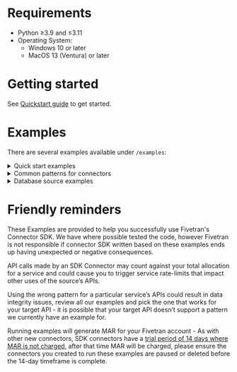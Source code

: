 # Requirements
- Python ≥3.9 and ≤3.11
- Operating System:
  - Windows 10 or later
  - MacOS 13 (Ventura) or later

# Getting started
See [Quickstart guide](https://fivetran.com/docs/connectors/connector-sdk/quickstart-guide) to get started.

# Examples
There are several examples available under `/examples`:

<details>
  <summary>
    Quick start examples
  </summary>

### hello
Simplest example, append-only

### local
Emulated source, without any calls out to the internet

### configuration
Shows how to use secrets

### user_profiles
Shows the use of Pandas DataFrames to manipulate data prior to sending to Fivetran.

### weather
A realistic example, using a public API, fetching data from NOAA
</details>

<details>
<summary>
Common patterns for connectors
</summary>

### multiple_tables_with_cursors
The parent-child relationship between tables from incremental API endpoints, with the complex cursor.

### pagination
Simple pagination example templates for the following types of paginations:
- keyset
- next_page_url
- offset_based
- page_number

### specified_types
Declares a schema and upserts all data types

### unspecified_types
Upserts all data types without specifying a schema

### three_operations
Shows how to use upsert, update and delete operations
</details>

<details>
<summary>
Database source examples
</summary>

### aws dynamo db authentication
Shows how to authenticate to aws using IAM role credentials and use it to sync records from dynamodb
boto3 package is used to create aws client. Refer its [Docs](https://boto3.amazonaws.com/v1/documentation/api/latest/index.html)

### redshift
This is an example to show how we can sync records from redshift DB via Connector SDK.
You would need to provide your redshift credentials for this example to work.

### key based replication
This shows key based replication from DB sources.
Replication keys are columns that are used to identify new and updated data for replication.
When you set a table to use Incremental Replication, you’ll also need to define a replication key for that table.
</details>

# Friendly reminders

These Examples are provided to help you successfully use Fivetran's Connector SDK. We have where possible tested the code, however Fivetran is not responsible if connector SDK written based on these examples ends up having unexpected or negative consequences.

API calls made by an SDK Connector may count against your total allocation for a service and could cause you to trigger service rate-limits that impact other uses of the source’s APIs.

Using the wrong pattern for a particular service’s APIs could result in data integrity issues, review all our examples and pick the one that works for your target API - it is possible that your target API doesn’t support a pattern we currently have an example for.

Running examples will generate MAR for your Fivetran account - As with other new connectors, SDK connectors have a [trial period of 14 days where MAR is not charged](https://fivetran.com/docs/getting-started/free-trials#newconnectorfreeuseperiod), after that time MAR will be charged, please ensure the connectors you created to run these examples are paused or deleted before the 14-day timeframe is complete.